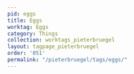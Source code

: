 ```yaml
---
pid: eggs
title: Eggs
worktag: Eggs
category: Things
collection: worktags_pieterbruegel
layout: tagpage_pieterbruegel
order: '051'
permalink: "/pieterbruegel/tags/eggs/"
---
```

